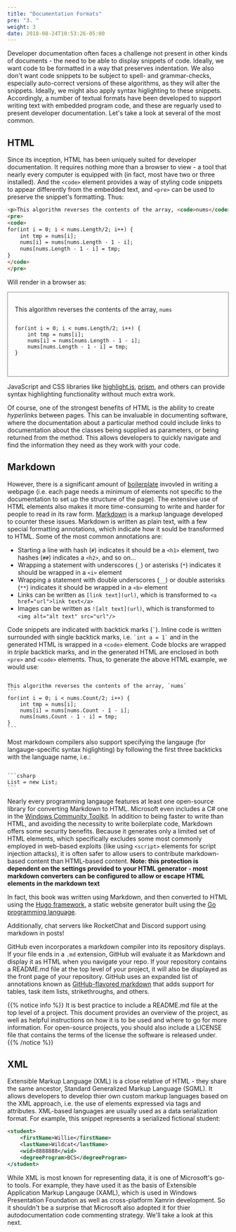 ```yaml
---
title: "Documentation Formats"
pre: "3. "
weight: 3
date: 2018-08-24T10:53:26-05:00
---
```


Developer documentation often faces a challenge not present in other kinds of documents - the need to be able to display snippets of code.  Ideally, we want code to be formatted in a way that preserves indentation.  We also don't want code snippets to be subject to spell- and grammar-checks, especially auto-correct versions of these algorithms, as they will alter the snippets.  Ideally, we might also apply syntax higlighting to these snippets. Accordingly, a number of textual formats have been developed to support writing text with embedded program code, and these are reguarly used to present developer documentation.  Let's take a look at several of the most common.

## HTML
Since its inception, HTML has been uniquely suited for developer documentation.  It requires nothing more than a browser to view - a tool that nearly every computer is equipped with (in fact, most have two or three installed).  And the `<code>` element provides a way of styling code snippets to appear differently from the embedded text, and `<pre>` can be used to preserve the snippet's formatting.  Thus:

```html
<p>This algorithm reverses the contents of the array, <code>nums</code></p>
<pre>
<code>
for(int i = 0; i < nums.Length/2; i++) {
    int tmp = nums[i];
    nums[i] = nums[nums.Length - 1 - i];
    nums[nums.Length - 1 - i] = tmp;
}
</code>
</pre>
```

Will render in a browser as:

<div style="border: 1px solid gray; padding: 1rem">
<p>This algorithm reverses the contents of the array, <code>nums</code></p>
<pre>
<code>
for(int i = 0; i < nums.Length/2; i++) {
    int tmp = nums[i];
    nums[i] = nums[nums.Length - 1 - i];
    nums[nums.Length - 1 - i] = tmp;
}
</code>
</pre>
</div>

JavaScript and CSS libraries like [highlight.js](https://highlightjs.org/), [prism](https://prismjs.com/), and others can provide syntax highlighting functionality without much extra work. 

Of course, one of the strongest benefits of HTML is the ability to create _hyperlinks_ between pages.  This can be invaluable in documenting software, where the documentation about a particular method could include links to documentation about the classes being supplied as parameters, or being returned from the method.  This allows developers to quickly navigate and find the information they need as they work with your code.

## Markdown
However, there is a significant amount of [boilerplate](https://en.wikipedia.org/wiki/Boilerplate_code) invovled in writing a webpage (i.e. each page needs a minimum of elements not specific to the documentation to set up the structure of the page).  The extensive use of HTML elements also makes it more time-consuming to write and harder for people to read in its raw form. [Markdown](https://www.markdownguide.org/) is a markup language developed to counter these issues.  Markdown is written as plain text, with a few special formatting annotations, which indicate how it sould be transformed to HTML.  Some of the most common annotations are:

* Starting a line with hash (`#`) indicates it should be a `<h1>` element, two hashes (`##`) indicates a `<h2>`, and so on...
* Wrapping a statement with underscores (`_`) or asterisks (`*`) indicates it should be wrapped in a `<i>` element
* Wrapping a statement with double underscores (`__`) or double asterisks (`**`) indicates it should be wrapped in a `<b>` element 
* Links can be written as `[link text](url)`, which is transformed to `<a href="url">link text</a>`
* Images can be written as `![alt text](url)`, which is transformed to `<img alt="alt text" src="url"/>`

Code snippets are indicated with backtick marks (`` ` ``).  Inline code is written surrounded with single backtick marks, i.e. `` `int a = 1` `` and in the generated HTML is wrapped in a `<code>` element.  Code blocks are wrapped in _triple_ backtick marks, and in the generated HTML are enclosed in both `<pre>` and `<code>` elements.  Thus, to generate the above HTML example, we would use:

<pre><code class="language-md" data-lang="md">
This algorithm reverses the contents of the array, `nums`
```
for(int i = 0; i < nums.Count/2; i++) {
    int tmp = nums[i];
    nums[i] = nums[nums.Count - 1 - i];
    nums[nums.Count - 1 - i] = tmp;
}
```
</code></pre>

Most markdown compilers also support specifying the langauge (for langauge-specific syntax higlighting) by following the first three backticks with the language name, i.e.:

<pre><code class="langauge-md" data-lang="md">
```csharp
List<int> = new List<int>;
```
</code></pre>

Nearly every programming langauge features at least one open-source library for converting Markdown to HTML.  Microsoft even includes a C# one in the [Windows Community Toolkit](https://docs.microsoft.com/en-us/windows/communitytoolkit/parsers/markdownparser).  In addition to being faster to write than HTML, and avoiding the necessity to write boilerplate code, Markdown offers some security benefits.  Because it generates only a limited set of HTML elements, which specifically excludes some most commonly employed in web-based exploits (like using `<script>` elements for script injection attacks), it is often safer to allow users to contribute markdown-based content than HTML-based content. **Note: this protection is dependent on the settings provided to your HTML generator - most markdown converters can be configured to allow or escape HTML elements in the markdown text**

In fact, this book was written using Markdown, and then converted to HTML using the [Hugo framework](https://gohugo.io/), a static website generator built using the [Go programming language](https://golang.org/).  

Additionally, chat servers like RocketChat and Discord support using markdown in posts!

GitHub even incorporates a markdown compiler into its repository displays.  If your file ends in a `.md` extension, GitHub will evaluate it as Markdown and display it as HTML when you navigate your repo.  If your repository contains a README.md file at the top level of your project, it will also be displayed as the front page of your repository. GitHub uses an expanded list of annotations known as [GitHub-flavored markdown](https://github.github.com/gfm/) that adds support for tables, task item lists, strikethroughs, and others.

{{% notice info %}}
It is best practice to include a README.md file at the top level of a project.  This document provides an overview of the project, as well as helpful instructions on how it is to be used and where to go for more information.  For open-source projects, you should also include a LICENSE file that contains the terms of the license the software is released under.
{{% /notice %}}

## XML

Extensible Markup Language (XML) is a close relative of HTML - they share the same ancestor, Standard Generalized Markup Language (SGML).  It allows developers to develop thier own custom markup languages based on the XML approach, i.e. the use of elements expressed via tags and attributes.  XML-based languages are usually used as a data serialization format.  For example, this snippet represents a serialized fictional student:

```xml
<student>
    <firstName>Willie</firstName>
    <lastName>Wildcat</lastName>
    <wid>8888888</wid>
    <degreeProgram>BCS</degreeProgram>
</student>
```

While XML is most known for representing data, it is one of Microsoft's go-to tools.  For example, they have used it as the basis of Extensible Application Markup Langauge (XAML), which is used in Windows Presentation Foundation as well as cross-platform Xamrin development.  So it shouldn't be a surprise that Microsoft also adopted it for thier autodocumentation code commenting strategy.  We'll take a look at this next.